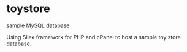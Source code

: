 # toystore
sample MySQL database

Using Silex framework for PHP and cPanel to host a sample toy store database.
